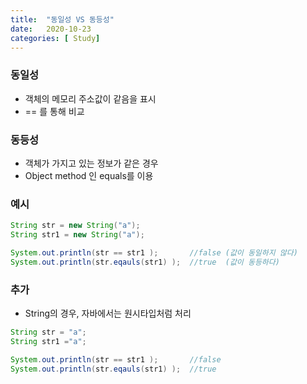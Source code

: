 ```yaml
---
title:  "동일성 VS 동등성"
date:   2020-10-23
categories: [ Study]
---
```

### 동일성
  + 객체의 메모리 주소값이 같음을 표시
  + == 를 통해 비교
### 동등성
  + 객체가 가지고 있는 정보가 같은 경우
  + Object method 인 equals를 이용
### 예시

```java
String str = new String("a");
String str1 = new String("a");

System.out.println(str == str1 );       //false (값이 동일하지 않다)
System.out.println(str.eqauls(str1) );  //true  (값이 동등하다)
```

### 추가
  + String의 경우, 자바에서는 원시타입처럼 처리
  
```java
String str = "a";
String str1 ="a";

System.out.println(str == str1 );       //false
System.out.println(str.eqauls(str1) );  //true
```

